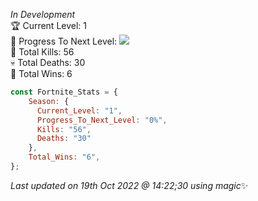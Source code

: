 
  *In Development*<br>
  🏆 Current Level: 1<br>
  🎉 Progress To Next Level: ![](https://geps.dev/progress/0)<br>
  🎯 Total Kills: 56<br>
  💀 Total Deaths: 30<br>
  👑 Total Wins: 6<br>
```js
const Fortnite_Stats = {
    Season: {    
      Current_Level: "1",
      Progress_To_Next_Level: "0%",
      Kills: "56",
      Deaths: "30"
    },
    Total_Wins: "6",
}; 
```

<!-- Last updated on Wed Oct 19 2022 14:22:30 GMT+0000 (Coordinated Universal Time) ;-;-->
<i>Last updated on 19th Oct 2022 @ 14:22;30 using magic</i>✨